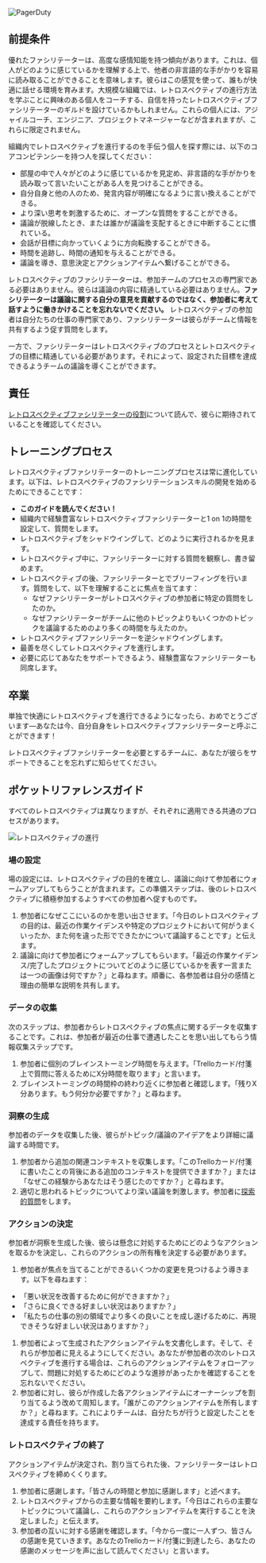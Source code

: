 ![PagerDuty](/assets/images/headers/Retros-Training.png)

## 前提条件
優れたファシリテーターは、高度な感情知能を持つ傾向があります。これは、個人がどのように感じているかを理解する上で、他者の非言語的な手がかりを容易に読み取ることができることを意味します。彼らはこの感覚を使って、誰もが快適に話せる環境を育みます。大規模な組織では、レトロスペクティブの進行方法を学ぶことに興味のある個人をコーチする、自信を持ったレトロスペクティブファシリテーターのギルドを設けているかもしれません。これらの個人には、アジャイルコーチ、エンジニア、プロジェクトマネージャーなどが含まれますが、これらに限定されません。

組織内でレトロスペクティブを進行するのを手伝う個人を探す際には、以下のコアコンピテンシーを持つ人を探してください：

- 部屋の中で人々がどのように感じているかを見定め、非言語的な手がかりを読み取って言いたいことがある人を見つけることができる。
- 自分自身と他の人のため、発言内容が明確になるように言い換えることができる。
- より深い思考を刺激するために、オープンな質問をすることができる。
- 議論が脱線したとき、または誰かが議論を支配するときに中断することに慣れている。
- 会話が目標に向かっていくように方向転換することができる。
- 時間を追跡し、時間の通知を与えることができる。
- 議論を導き、意思決定とアクションアイテムへ繋げることができる。

レトロスペクティブのファシリテーターは、参加チームのプロセスの専門家である必要はありません。彼らは議論の内容に精通している必要はありません。**ファシリテーターは議論に関する自分の意見を貢献するのではなく、参加者に考えて話すように働きかけることを忘れないでください。** レトロスペクティブの参加者は自分たちの仕事の専門家であり、ファシリテーターは彼らがチームと情報を共有するよう促す質問をします。

一方で、ファシリテーターはレトロスペクティブのプロセスとレトロスペクティブの目標に精通している必要があります。それによって、設定された目標を達成できるようチームの議論を導くことができます。

## 責任
[レトロスペクティブファシリテーターの役割](getting_started.md#role-of-the-facilitator)について読んで、彼らに期待されていることを確認してください。

## トレーニングプロセス
レトロスペクティブファシリテーターのトレーニングプロセスは常に進化しています。以下は、レトロスペクティブのファシリテーションスキルの開発を始めるためにできることです：

- **このガイドを読んでください！**
- 組織内で経験豊富なレトロスペクティブファシリテーターと1 on 1の時間を設定して、質問をします。
- レトロスペクティブをシャドウイングして、どのように実行されるかを見ます。
- レトロスペクティブ中に、ファシリテーターに対する質問を観察し、書き留めます。
- レトロスペクティブの後、ファシリテーターとでブリーフィングを行います。質問をして、以下を理解することに焦点を当てます：
    - なぜファシリテーターがレトロスペクティブの参加者に特定の質問をしたのか。
    - なぜファシリテーターがチームに他のトピックよりもいくつかのトピックを議論するためのより多くの時間を与えたのか。
- レトロスペクティブファシリテーターを逆シャドウイングします。
- 最善を尽くしてレトロスペクティブを進行します。
- 必要に応じてあなたをサポートできるよう、経験豊富なファシリテーターも同席します。

## 卒業
単独で快適にレトロスペクティブを進行できるようになったら、おめでとうございます—あなたは今、自分自身をレトロスペクティブファシリテーターと呼ぶことができます！

レトロスペクティブファシリテーターを必要とするチームに、あなたが彼らをサポートできることを忘れずに知らせてください。

## ポケットリファレンスガイド
すべてのレトロスペクティブは異なりますが、それぞれに適用できる共通のプロセスがあります。

![レトロスペクティブの進行](/assets/images/facilitating_retrospectives.png)

### 場の設定
場の設定には、レトロスペクティブの目的を確立し、議論に向けて参加者にウォームアップしてもらうことが含まれます。この準備ステップは、後のレトロスペクティブに積極参加するようすべての参加者へ促すものです。

1. 参加者になぜここにいるのかを思い出させます。「今日のレトロスペクティブの目的は、最近の作業ケイデンスや特定のプロジェクトにおいて何がうまくいったか、また何を違った形でできたかについて議論することです」と伝えます。
1. 議論に向けて参加者にウォームアップしてもらいます。「最近の作業ケイデンス/完了したプロジェクトについてどのように感じているかを表す一言または一つの画像は何ですか？」と尋ねます。順番に、各参加者は自分の感情と理由の簡単な説明を共有します。

### データの収集
次のステップは、参加者からレトロスペクティブの焦点に関するデータを収集することです。これは、参加者が最近の仕事で遭遇したことを思い出してもらう情報収集ステップです。

1. 参加者に個別のブレインストーミング時間を与えます。「Trelloカード/付箋上で質問に答えるためにX分時間を取ります」と言います。
1. ブレインストーミングの時間枠の終わり近くに参加者と確認します。「残りX分あります。もう何分か必要ですか？」と尋ねます。

### 洞察の生成
参加者のデータを収集した後、彼らがトピック/議論のアイデアをより詳細に議論する時間です。

1. 参加者から追加の関連コンテキストを収集します。「このTrelloカード/付箋に書いたことの背後にある追加のコンテキストを提供できますか？」または「なぜこの経験からあなたはそう感じたのですか？」と尋ねます。
1. 適切と思われるトピックについてより深い議論を刺激します。参加者に[探索的質問](http://schoolreforminitiative.org/doc/probing_questions_guide.pdf)をします。

### アクションの決定
参加者が洞察を生成した後、彼らは懸念に対処するためにどのようなアクションを取るかを決定し、これらのアクションの所有権を決定する必要があります。

1. 参加者が焦点を当てることができるいくつかの変更を見つけるよう導きます。以下を尋ねます：
 - 「悪い状況を改善するために何ができますか？」
 - 「さらに良くできる好ましい状況はありますか？」
 - 「私たちの仕事の別の領域でより多くの良いことを成し遂げるために、再現できそうな好ましい状況はありますか？」
1. 参加者によって生成されたアクションアイテムを文書化します。そして、それらが参加者に見えるようにしてください。あなたが参加者の次のレトロスペクティブを進行する場合は、これらのアクションアイテムをフォローアップして、問題に対処するためにどのような進捗があったかを確認することを忘れないでください。
1. 参加者に対し、彼らが作成した各アクションアイテムにオーナーシップを割り当てるよう改めて周知します。「誰がこのアクションアイテムを所有しますか？」と尋ねます。これによりチームは、自分たちが行うと設定したことを達成する責任を持ちます。

### レトロスペクティブの終了
アクションアイテムが決定され、割り当てられた後、ファシリテーターはレトロスペクティブを締めくくります。

1. 参加者に感謝します。「皆さんの時間と参加に感謝します」と述べます。
1. レトロスペクティブからの主要な情報を要約します。「今日はこれらの主要なトピックについて議論し、これらのアクションアイテムを実行することを決定しました」と伝えます。
1. 参加者の互いに対する感謝を確認します。「今から一度に一人ずつ、皆さんの感謝を見ていきます。あなたのTrelloカード/付箋に到達したら、あなたの感謝のメッセージを声に出して読んでください」と言います。

